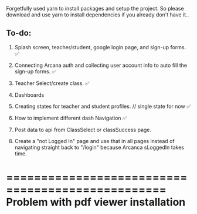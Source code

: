 Forgetfully used yarn to install packages and setup the project. So please download and use yarn to install dependencies if you already don't have it..

## To-do:

1. Splash screen, teacher/student, google login page, and sign-up forms. ✅
2. Connecting Arcana auth and collecting user account info to auto fill the sign-up forms. ✅
3. Teacher Select/create class. ✅
4. Dashboards
5. Creating states for teacher and student profiles. // single state for now ✅

6. How to implement different dash Navigation ✅
7. Post data to api from ClassSelect or classSuccess page.
8. Create a "not Logged In" page and use that in all pages instead of navigating straight back to "/login" because Arcanca sLoggedIn takes time.

=================================================
Problem with pdf viewer installation
==================================================
